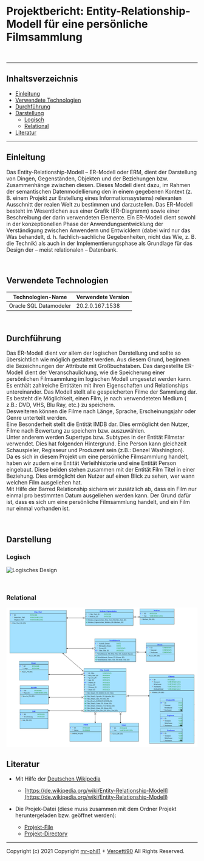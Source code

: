 # Projektbericht: Entity-Relationship-Modell für eine persönliche Filmsammlung
</br>

---
## Inhaltsverzeichnis
* [Einleitung](#einleitung)
* [Verwendete Technologien](#verwendete-technologien)
* [Durchführung](#durchführung)
* [Darstellung](#darstellung)
    * [Logisch](#logisch)
    * [Relational](#relational)
* [Literatur](#literatur)
---

## Einleitung
Das Entity-Relationship-Modell – ER-Modell oder ERM, dient der Darstellung von Dingen, Gegenständen, Objekten und der Beziehungen bzw. Zusammenhänge zwischen diesen. Dieses Modell dient dazu, im Rahmen der semantischen Datenmodellierung den in einem gegebenen Kontext (z. B. einem Projekt zur Erstellung eines Informationssystems) relevanten Ausschnitt der realen Welt zu bestimmen und darzustellen. Das ER-Modell besteht im Wesentlichen aus einer Grafik (ER-Diagramm) sowie einer Beschreibung der darin verwendeten Elemente. Ein ER-Modell dient sowohl in der konzeptionellen Phase der Anwendungsentwicklung der Verständigung zwischen Anwendern und Entwicklern (dabei wird nur das Was behandelt, d. h. fachlich-sachliche Gegebenheiten, nicht das Wie, z. B. die Technik) als auch in der Implementierungsphase als Grundlage für das Design der – meist relationalen – Datenbank.

</br>

## Verwendete Technologien
Technologien-Name | Verwendete Version
------------ | -------------
Oracle SQL Datamodeler  | 20.2.0.167.1538

</br>

## Durchführung

Das ER-Modell dient vor allem der logischen Darstellung und sollte so übersichtlich wie möglich gestaltet werden.
Aus diesem Grund, beginnen die Bezeichnungen der Attribute mit Großbuchstaben.
Das dargestellte ER-Modell dient der Veranschaulichung, wie die Speicherung einer persönlichen Filmsammlung im logischen Modell umgesetzt werden kann.
Es enthält zahlreiche Entitäten mit ihren Eigenschaften und Relationships untereinander.
Das Modell stellt alle gespeicherten Filme der Sammlung dar.  
Es besteht die Möglichkeit, einen Film, je nach verwendeteten Medium ( z.B.: DVD, VHS, Blu Ray, etc.) zu speichern.  
Desweiteren können die Filme nach Länge, Sprache, Erscheinungsjahr oder Genre unterteilt werden.  
Eine Besonderheit stellt die Entität IMDB dar. Dies ermöglicht den Nutzer, Filme nach Bewertung zu speichern bzw. auszuwählen.  
Unter anderem werden Supertyps bzw. Subtypes in der Entität Filmstar verwendet. Dies hat folgenden Hintergrund.
Eine Person kann gleichzeit Schauspieler, Regisseur und Produzent sein (z.B.: Denzel Washington).  
Da es sich in diesem Projekt um eine persönliche Filmsammlung handelt, haben wir zudem eine Entität Verleihhistorie und eine Entität Person eingebaut.
Diese beiden stehen zusammen mit der Entität Film Titel in einer Beziehung. Dies ermöglicht den Nutzer auf einen Blick zu sehen, wer wann welchen Film ausgeliehen hat.  
Mit Hilfe der Barred Relationship sichern wir zusätzlich ab, dass ein Film nur einmal pro bestimmten Datum ausgeliehen werden kann. Der Grund dafür ist, dass es sich um eine persönliche Filmsammlung handelt, und ein Film nur einmal vorhanden ist.

</br>

## Darstellung
### Logisch
![Logisches Design](https://raw.githubusercontent.com/Mr-Phil1/DBI-ProjektSem1/main/Bilder/Durchführung.jpg)

</br>

### Relational
![Relationales Design](https://raw.githubusercontent.com/Mr-Phil1/DBI-ProjektSem1/main/Bilder/Relational_2.svg)


## Literatur

* Mit Hilfe der [Deutschen Wikipedia](https://de.wikipedia.org)
  * [https://de.wikipedia.org/wiki/Entity-Relationship-Modell](https://de.wikipedia.org/wiki/Entity-Relationship-Modell)

* Die Projek-Datei (diese muss zusammen mit dem Ordner Projekt heruntergeladen bzw. geöffnet werden):
  * [Projekt-File](https://github.com/Mr-Phil1/DBI-ProjektSem1/blob/main/Projekt.dmd)
  * [Projekt-Directory](https://github.com/Mr-Phil1/DBI-ProjektSem1/tree/main/Projekt)
---

Copyright (c) 2021 Copyright [mr-phil1](https://github.com/Mr-Phil1) + [Vercetti90](https://gist.github.com/Vercetti90) All Rights Reserved.
